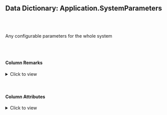 ## Data Dictionary: Application.SystemParameters 
 <br /> 
 <br /> 
 Any configurable parameters for the whole system 
 <br /> 
 <br /> 
 

####  Column Remarks
 <Details> 
 <Summary>Click to view</Summary> 
 

<br /> 
 | Column | Remarks | 
 |------|------|  
|**SystemParameterID**| Numeric ID used for row holding system parameters | 
|**DeliveryAddressLine1**| First address line for the company | 
|**DeliveryAddressLine2**| Second address line for the company | 
|**DeliveryCityID**| ID of the city for this address | 
|**DeliveryPostalCode**| Postal code for the company | 
|**DeliveryLocation**| Geographic location for the company office | 
|**PostalAddressLine1**| First postal address line for the company | 
|**PostalAddressLine2**| Second postaladdress line for the company | 
|**PostalCityID**| ID of the city for this postaladdress | 
|**PostalPostalCode**| Postal code for the company when sending via mail | 
|**ApplicationSettings**| JSON-structured application settings | 
|**LastEditedBy**| Null | 
|**LastEditedWhen**| Null | 
 
 </Details> 
 <br /> 
 <br />  


#### Column Attributes 
 <Details> 
 <Summary>Click to view</Summary>
 

<br /> 
 | Column | ColumnDefault | IsNullable | DataType | CharMaxLength | CharDataLength | NumericPrecision | NumericScale | DatetimePrecision | CharSetName | CollationName |
 |------|------|------|------|------|------|------|------|------|------|------|
 |**SystemParameterID**| (NEXT VALUE FOR [Sequences].[SystemParameterID]) | NO | int | Null | Null | 10 | 0 | Null | Null | Null | 
|**DeliveryAddressLine1**| Null | NO | nvarchar | 60 | 120 | Null | Null | Null | UNICODE | Latin1_General_100_CI_AS | 
|**DeliveryAddressLine2**| Null | YES | nvarchar | 60 | 120 | Null | Null | Null | UNICODE | Latin1_General_100_CI_AS | 
|**DeliveryCityID**| Null | NO | int | Null | Null | 10 | 0 | Null | Null | Null | 
|**DeliveryPostalCode**| Null | NO | nvarchar | 10 | 20 | Null | Null | Null | UNICODE | Latin1_General_100_CI_AS | 
|**DeliveryLocation**| Null | NO | geography | -1 | -1 | Null | Null | Null | Null | Null | 
|**PostalAddressLine1**| Null | NO | nvarchar | 60 | 120 | Null | Null | Null | UNICODE | Latin1_General_100_CI_AS | 
|**PostalAddressLine2**| Null | YES | nvarchar | 60 | 120 | Null | Null | Null | UNICODE | Latin1_General_100_CI_AS | 
|**PostalCityID**| Null | NO | int | Null | Null | 10 | 0 | Null | Null | Null | 
|**PostalPostalCode**| Null | NO | nvarchar | 10 | 20 | Null | Null | Null | UNICODE | Latin1_General_100_CI_AS | 
|**ApplicationSettings**| Null | NO | nvarchar | -1 | -1 | Null | Null | Null | UNICODE | Latin1_General_100_CI_AS | 
|**LastEditedBy**| Null | NO | int | Null | Null | 10 | 0 | Null | Null | Null | 
|**LastEditedWhen**| (sysdatetime()) | NO | datetime2 | Null | Null | Null | Null | 7 | Null | Null | 
 
 </Details> 
